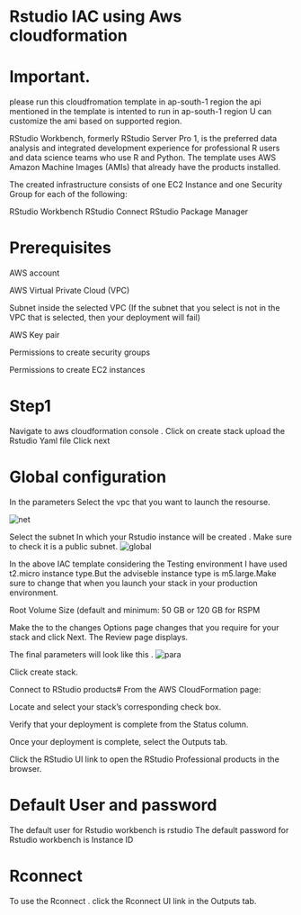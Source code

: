 # Rstudio IAC using Aws cloudformation

# Important.
 please run this cloudfromation template in ap-south-1 region the api mentioned in the template is intented to run in ap-south-1 region U can customize the ami based on supported region. 

RStudio Workbench, formerly RStudio Server Pro 1, is the preferred data analysis and integrated development experience for professional R users and data science teams who use R and Python.
The template uses AWS Amazon Machine Images (AMIs) that already have the products installed.

The created infrastructure consists of one EC2 Instance and one Security Group for each of the following:

RStudio Workbench
RStudio Connect
RStudio Package Manager

# Prerequisites
AWS account 

AWS Virtual Private Cloud (VPC)

Subnet inside the selected VPC (If the subnet that you select is not in the VPC that is selected, then your deployment will fail)

AWS Key pair

Permissions to create security groups

Permissions to create EC2 instances

# Step1
Navigate to aws cloudformation console .
Click on create stack 
upload the Rstudio Yaml file 
Click next
# Global configuration
In the parameters Select the vpc that you want to launch the resourse.

![net](https://user-images.githubusercontent.com/96655654/175560807-e0bf9a43-d23d-41b3-ba48-45fd00aa9981.png)


Select the subnet In which your Rstudio instance will be created . Make sure to check it is a public subnet.
![global](https://user-images.githubusercontent.com/96655654/175560879-bd085bad-39a3-4711-8a79-73c4090b66ba.png)


In the above IAC template considering the Testing environment I have used t2.micro instance type.But the adviseble instance type is m5.large.Make sure to change that when you launch your stack in your production environment.


Root Volume Size (default and minimum: 50 GB or 120 GB for RSPM

Make the to the changes Options page changes that you require for your stack and click Next. The Review page displays.

The final parameters will look like this .
![para](https://user-images.githubusercontent.com/96655654/175561147-5ea454d9-ff89-4b15-a06d-20c0ebe44ce8.png)

Click create stack.

Connect to RStudio products#
From the AWS CloudFormation page:

Locate and select your stack’s corresponding check box.

Verify that your deployment is complete from the Status column.

Once your deployment is complete, select the Outputs tab.

Click the RStudio UI link to open the RStudio Professional products in the browser.

# Default User and password
The default user for Rstudio workbench is rstudio
The default password for Rstudio workbench is Instance ID
# Rconnect
To use the Rconnect . click the Rconnect UI link in the Outputs tab.
